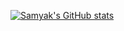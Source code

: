 [![Samyak's GitHub stats](https://github-readme-stats.vercel.app/api?username=samyakOO7&show_icons=true&bg_color=AEB6BF,D6DBDF,EBEDEF&text_color=8E44AD&title_color=2E4053)](https://github.com/samyakOO7/github-readme-stats)
